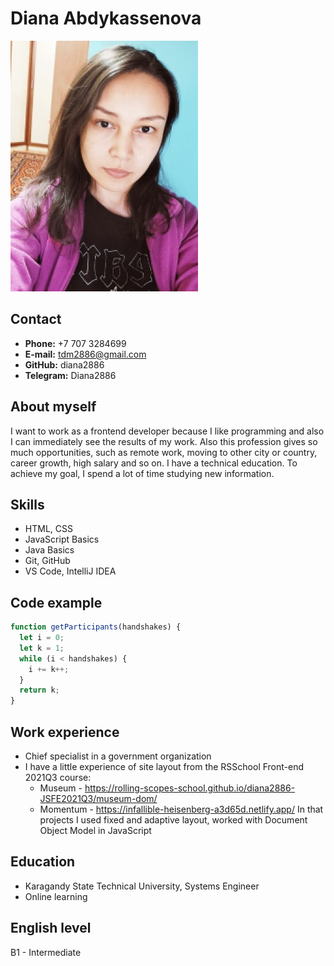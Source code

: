 # Diana Abdykassenova

![photo](/img/photo.jpg "My photo")

## Contact

- **Phone:** +7 707 3284699
- **E-mail:** tdm2886@gmail.com
- **GitHub:** diana2886
- **Telegram:** Diana2886

## About myself

I want to work as a frontend developer because I like programming and also I can immediately see the results of my work. Also this profession gives so much opportunities, such as remote work, moving to other city or country, career growth, high salary and so on.
I have a technical education. To achieve my goal, I spend a lot of time studying new information.

## Skills

- HTML, CSS
- JavaScript Basics
- Java Basics
- Git, GitHub
- VS Code, IntelliJ IDEA

## Code example

```javascript
function getParticipants(handshakes) {
  let i = 0;
  let k = 1;
  while (i < handshakes) {
    i += k++;
  } 
  return k;
}
```

## Work experience

- Chief specialist in a government organization
- I have a little experience of site layout from the RSSchool Front-end 2021Q3 course:
    * Museum - https://rolling-scopes-school.github.io/diana2886-JSFE2021Q3/museum-dom/
    * Momentum - https://infallible-heisenberg-a3d65d.netlify.app/
In that projects I used fixed and adaptive layout, worked with Document Object Model in JavaScript

## Education

- Karagandy State Technical University, Systems Engineer
- Online learning

## English level

B1 - Intermediate